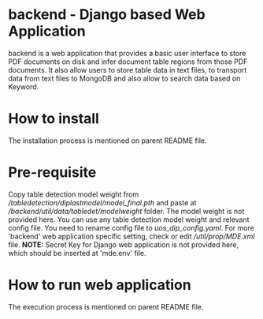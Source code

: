# backend - Django based Web Application
backend is a web application that provides a basic user interface to store PDF documents on disk and infer document table regions from those PDF documents.
It also allow users to store table data in text files, to transport data from text files to MongoDB and also allow to search data based on Keyword.  

# How to install
The installation process is mentioned on parent README file.

# Pre-requisite

Copy table detection model weight from */tabledetection/diplastmodel/model_final.pth* and paste at */backend/util/data/tabledet/modelweight* folder. The model weight is not provided here. You can use any table detection model weight and relevant config file. You need to rename config file to *uos_dip_config.yaml*. For more 'backend' web application specific setting, check or edit */util/prop/MDE.xml* file.
**NOTE:** Secret Key for Django web application is not provided here, which should be inserted at 'mde.env' file.

# How to run web application
The execution process is mentioned on parent README file.
